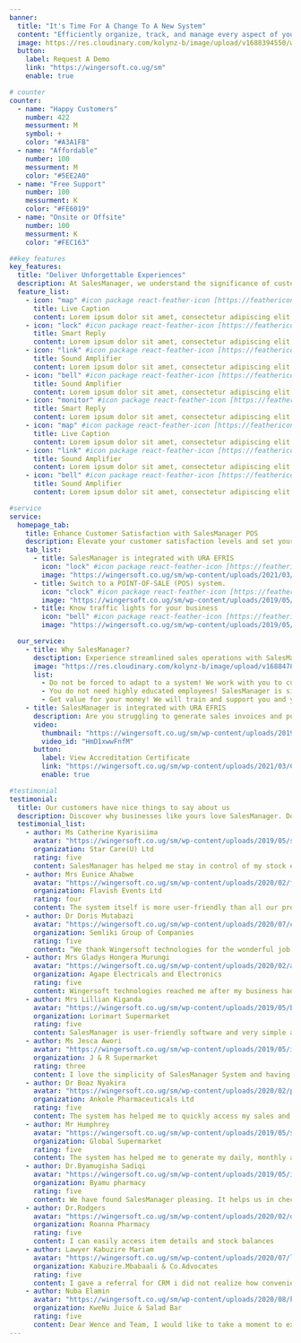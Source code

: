 ```yaml
---
banner:
  title: "It's Time For A Change To A New System"
  content: "Efficiently organize, track, and manage every aspect of your sales, purchases, inventory, expenses, and financial records."
  image: https://res.cloudinary.com/kolynz-b/image/upload/v1688394550/wingerstore/wingersoft/Slide_1_Image-removebg-preview_nut5tv.png
  button:
    label: Request A Demo
    link: "https://wingersoft.co.ug/sm"
    enable: true

# counter
counter:
  - name: "Happy Customers"
    number: 422
    messurment: M
    symbol: +
    color: "#A3A1FB"
  - name: "Affordable"
    number: 100
    messurment: M
    color: "#5EE2A0"
  - name: "Free Support"
    number: 100
    messurment: K
    color: "#FE6019"
  - name: "Onsite or Offsite"
    number: 100
    messurment: K
    color: "#FEC163"

##key features
key_features:
  title: "Deliver Unforgettable Experiences"
  description: At SalesManager, we understand the significance of customer satisfaction in driving business success. That's why our feature-packed SalesManager POS system is designed to empower you in creating unforgettable customer experiences.
  feature_list:
    - icon: "map" #icon package react-feather-icon [https://feathericons.com/]
      title: Live Caption
      content: Lorem ipsum dolor sit amet, consectetur adipiscing elit.
    - icon: "lock" #icon package react-feather-icon [https://feathericons.com/]
      title: Smart Reply
      content: Lorem ipsum dolor sit amet, consectetur adipiscing elit.
    - icon: "link" #icon package react-feather-icon [https://feathericons.com/]
      title: Sound Amplifier
      content: Lorem ipsum dolor sit amet, consectetur adipiscing elit.
    - icon: "bell" #icon package react-feather-icon [https://feathericons.com/]
      title: Sound Amplifier
      content: Lorem ipsum dolor sit amet, consectetur adipiscing elit.
    - icon: "monitor" #icon package react-feather-icon [https://feathericons.com/]
      title: Smart Reply
      content: Lorem ipsum dolor sit amet, consectetur adipiscing elit.
    - icon: "map" #icon package react-feather-icon [https://feathericons.com/]
      title: Live Caption
      content: Lorem ipsum dolor sit amet, consectetur adipiscing elit.
    - icon: "link" #icon package react-feather-icon [https://feathericons.com/]
      title: Sound Amplifier
      content: Lorem ipsum dolor sit amet, consectetur adipiscing elit.
    - icon: "bell" #icon package react-feather-icon [https://feathericons.com/]
      title: Sound Amplifier
      content: Lorem ipsum dolor sit amet, consectetur adipiscing elit.

#service
service:
  homepage_tab:
    title: Enhance Customer Satisfaction with SalesManager POS
    description: Elevate your customer satisfaction levels and set yourself apart from the competition with SalesManager POS. Unlock the power of our robust features to create exceptional experiences that leave a lasting impression on your customers.
    tab_list:
      - title: SalesManager is integrated with URA EFRIS
        icon: "lock" #icon package react-feather-icon [https://feathericons.com/]
        image: "https://wingersoft.co.ug/sm/wp-content/uploads/2021/03/Flyer-EFRIS-SM_Website.png"
      - title: Switch to a POINT-OF-SALE (POS) system.
        icon: "clock" #icon package react-feather-icon [https://feathericons.com/]
        image: "https://wingersoft.co.ug/sm/wp-content/uploads/2019/05/wbms-system-logo.png"
      - title: Know traffic lights for your business
        icon: "bell" #icon package react-feather-icon [https://feathericons.com/]
        image: "https://wingersoft.co.ug/sm/wp-content/uploads/2019/05/Traffic-Lights.png"

  our_service:
    - title: Why SalesManager?
      desctiption: Experience streamlined sales operations with SalesManager. Customize the system to match your requirements, eliminate complexity, and empower your team. No highly educated employees needed – SalesManager is user-friendly for all. Plus, get ongoing training and support, ensuring you get the most out of your investment. Discover SalesManager today.
      image: "https://res.cloudinary.com/kolynz-b/image/upload/v1688478435/wingerstore/wingersoft/Slide_2_Image-removebg-preview_kkkgge.png"
      list:
        - Do not be forced to adapt to a system! We work with you to customize SalesManager to cater for your needs.
        - You do not need highly educated employees! SalesManager is simple to use and can be used by anyone.
        - Get value for your money! We will train and support you and your employees whenever you need us.
    - title: SalesManager is integrated with URA EFRIS
      description: Are you struggling to generate sales invoices and push them to the Uganda Revenue Authority (URA) Electronic Invoicing System (EFRIS)?Help has arrived! Integrate your business with URA EFRIS in one day using SalesManager system.SalesManager has been tested thoroughly by URA and has been found to be compliant with all the URA EFRIS business requirements.
      video:
        thumbnail: "https://wingersoft.co.ug/sm/wp-content/uploads/2019/05/bigstock-Point-Of-Sale-System-For-Retai-227403136.jpg"
        video_id: "HmD1xwwFnfM"
      button:
        label: View Accreditation Certificate
        link: "https://wingersoft.co.ug/sm/wp-content/uploads/2021/03/CERTIFICATE-WINGERSOFT-TECHNOLOGIES-LTD-1.pdf"
        enable: true

#testimonial
testimonial:
  title: Our customers have nice things to say about us
  description: Discover why businesses like yours love SalesManager. Don't just take our word for it, read testimonials from our satisfied clients who have experienced the benefits firsthand.
  testimonial_list:
    - author: Ms Catherine Kyarisiima
      avatar: "https://wingersoft.co.ug/sm/wp-content/uploads/2019/05/sales-chain.png"
      organization: Star Care(U) Ltd
      rating: five
      content: SalesManager has helped me stay in control of my stock even when i am away, helps me predict my sales, the moving items to concentrate on stocking and the expenses to focus on curbing, i love that it is very easy to teach and i never have problems when i change staff.
    - author: Mrs Eunice Ahabwe
      avatar: "https://wingersoft.co.ug/sm/wp-content/uploads/2020/02/flavish.png"
      organization: Flavish Events Ltd
      rating: four
      content: The system itself is more user-friendly than all our previous POS systems we had tried. But most of it all is the customer care of the SalesManager team, they never get tired of supporting us they are always available to help and support any time we reach out to them, they always make sure we are running fine..
    - author: Dr Doris Mutabazi
      avatar: "https://wingersoft.co.ug/sm/wp-content/uploads/2020/07/cropped-logo-green-150x73.png"
      organization: Semliki Group of Companies
      rating: five
      content: “We thank Wingersoft technologies for the wonderful job in helping us develop a software for our inventory management. The team was professional and kept us on target and focused. They worked closely with us throughout the process. We are now able to monitor our raw materials, machine spare parts and finished stock levels easily. I have no reservation in recommending Wingersoft for development of customized inventory software for warehouses and manufacturers.” Doris Mutabazi Semliki Group of Companies.
    - author: Mrs Gladys Hongera Murungi
      avatar: "https://wingersoft.co.ug/sm/wp-content/uploads/2020/02/agape.jpg"
      organization: Agape Electricals and Electronics
      rating: five
      content: Wingersoft technologies reached me after my business had suffered the consequences of lack of proper accountability. Wingersoft technologies as a team went ahead to train us on how to use this tailored-made system for my business. we no longer have to worry about stock and inventory numbers or how money comes in and leaves our archives. thank you for a dependable service! .
    - author: Mrs Lillian Kiganda
      avatar: "https://wingersoft.co.ug/sm/wp-content/uploads/2019/05/bigstock-Point-Of-Sale-System-For-Retai-227403136.jpg"
      organization: Lorimart Supermarket
      rating: five
      content: SalesManager is user-friendly software and very simple and easy to operate. The more you use it, the more you find it flexible and user friendly. Even better part is the approach of its team members who are always willing to take suggestions from us and improve the software even further.
    - author: Ms Jesca Awori
      avatar: "https://wingersoft.co.ug/sm/wp-content/uploads/2019/05/item-mgt-good.jpg"
      organization: J & R Supermarket
      rating: three
      content: I love the simplicity of SalesManager System and having control of it where I don’t have to be at the business. When I use SalesManager System to access my data, I can do it from the comfort of my home..
    - author: Dr Boaz Nyakira
      avatar: "https://wingersoft.co.ug/sm/wp-content/uploads/2020/02/pharmacy.jpg"
      organization: Ankole Pharmaceuticals Ltd
      rating: five
      content: The system has helped me to quickly access my sales and check the expiry dates of my inventory. It has also helped me to easily access the prices of my items at time of sale rather than checking on price tags..
    - author: Mr Humphrey
      avatar: "https://wingersoft.co.ug/sm/wp-content/uploads/2019/05/sales-chain.png"
      organization: Global Supermarket
      rating: five
      content: The system has helped me to generate my daily, monthly and yearly transaction reports..
    - author: Dr.Byamugisha Sadiqi
      avatar: "https://wingersoft.co.ug/sm/wp-content/uploads/2019/05/images.png"
      organization: Byamu pharmacy
      rating: five
      content: We have found SalesManager pleasing. It helps us in checking drugs that are in stock and prices.
    - author: Dr.Rodgers
      avatar: "https://wingersoft.co.ug/sm/wp-content/uploads/2020/02/download.jpg"
      organization: Roanna Pharmacy
      rating: five
      content: I can easily access item details and stock balances
    - author: Lawyer Kabuzire Mariam
      avatar: "https://wingersoft.co.ug/sm/wp-content/uploads/2020/07/logo-kabuzire.png"
      organization: Kabuzire.Mbabaali & Co.Advocates
      rating: five
      content: I gave a referral for CRM i did not realize how convenient their on cloud service is to my business especially during this COVID 19 lock down. Best still is the support from the team. Thank you Wingersoft! your support team is awesome and timely and for that i will recommend you with confidence.
    - author: Nuba Elamin
      avatar: "https://wingersoft.co.ug/sm/wp-content/uploads/2020/08/kwenu-150x150.png"
      organization: KweNu Juice & Salad Bar
      rating: five
      content: Dear Wence and Team, I would like to take a moment to extend my gratitude to you and your team for walking with us as we transition from an analogue way of collecting and keeping our business records. Your point of sale system has changed the way we do business, we don't have a hip of paper work in the office and extracting data is now so easy! But above all, your patience and flexibility to work with the many changes we wanted is very appreciated. I will always recommend you with confidence!.
---
```

